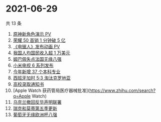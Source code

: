 # 2021-06-29

共 13 条

<!-- BEGIN -->
<!-- 最后更新时间 Tue Jun 29 2021 14:07:06 GMT+0800 (China Standard Time) -->

1. [原神新角色演示 PV](https://www.zhihu.com/search?q=原神)
2. [荣耀 50 首销 1 分钟破 5 亿](https://www.zhihu.com/search?q=荣耀50)
3. [《电锯人》发布动画 PV](https://www.zhihu.com/search?q=电锯人)
4. [我国人均国民收入超 1 万美元](https://www.zhihu.com/search?q=人均国民收入)
5. [姆巴佩失点法国无缘八强](https://www.zhihu.com/search?q=法国队)
6. [小米电视 6 系列发布](https://www.zhihu.com/search?q=小米电视)
7. [今年新增 37 个本科专业](https://www.zhihu.com/search?q=新专业)
8. [西班牙加时 5:3 淘汰克罗地亚](https://www.zhihu.com/search?q=西班牙队)
9. [高校录取通知书](https://www.zhihu.com/search?q=高校录取通知书)
10. [Apple Watch 获药管局医疗器械批准](https://www.zhihu.com/search?q=Apple Watch)
11. [乌克兰撤回反华声明联署](https://www.zhihu.com/search?q=乌克兰)
12. [瑞克和莫蒂第五季更新](https://www.zhihu.com/search?q=瑞克和莫蒂)
13. [葡萄牙无缘欧洲杯八强](https://www.zhihu.com/search?q=葡萄牙队)

<!-- END -->
